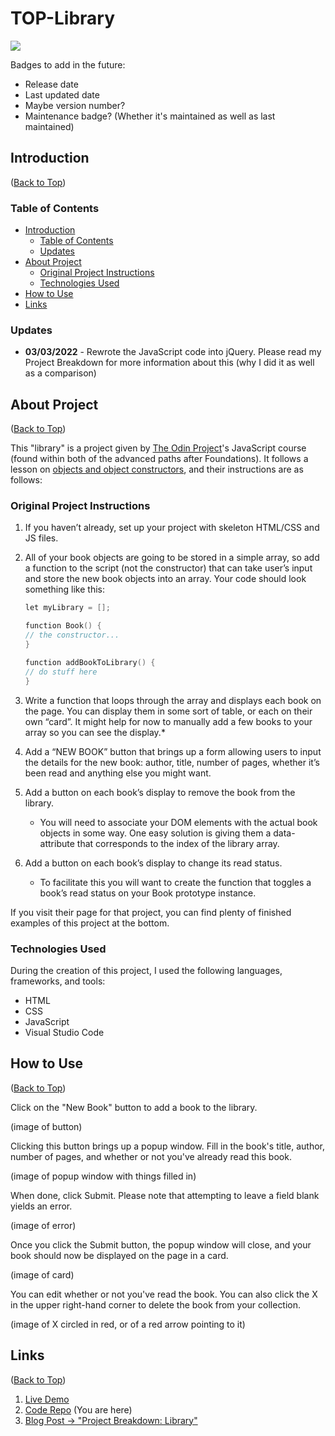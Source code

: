 # TOP-Library
 
<img src="https://img.shields.io/github/last-commit/Risclover/TOP-Library?color=blue&style=flat-square"><img src="">

Badges to add in the future:
* Release date
* Last updated date
* Maybe version number?
* Maintenance badge? (Whether it's maintained as well as last maintained)

## Introduction
([Back to Top](#top-library))
### Table of Contents
  - [Introduction](#introduction)
    - [Table of Contents](#table-of-contents)
    - [Updates](#updates)
  - [About Project](#about-project)
    - [Original Project Instructions](#original-project-instructions)
    - [Technologies Used](#technologies-used)
- [How to Use](#how-to-use)
- [Links](#links)

### Updates
* **03/03/2022** - Rewrote the JavaScript code into jQuery. Please read my Project Breakdown for more information about this (why I did it as well as a comparison)

## About Project 
([Back to Top](#top-library))

This "library" is a project given by [The Odin Project](https:/www.theodinrpoject.org/)'s JavaScript course (found within both of the advanced paths after Foundations). It follows a lesson on [objects and object constructors](https://www.theodinproject.com/paths/full-stack-javascript/courses/javascript/lessons/objects-and-object-constructors), and their instructions are as follows:

### Original Project Instructions

1. If you haven’t already, set up your project with skeleton HTML/CSS and JS files.

2. All of your book objects are going to be stored in a simple array, so add a function to the script (not the constructor) that can take user’s input and store the new book objects into an array. Your code should look something like this:

    ```h
    let myLibrary = [];

    function Book() {
    // the constructor...
    }

    function addBookToLibrary() {
    // do stuff here
    }
    ```
3. Write a function that loops through the array and displays each book on the page. You can display them in some sort of table, or each on their own “card”. It might help for now to manually add a few books to your array so you can see the display.*

4. Add a “NEW BOOK” button that brings up a form allowing users to input the details for the new book: author, title, number of pages, whether it’s been read and anything else you might want.

5. Add a button on each book’s display to remove the book from the library.
   - You will need to associate your DOM elements with the actual book objects in some way. One easy solution is giving them a data-attribute that corresponds to the index of the library array.
6. Add a button on each book’s display to change its read status.
   - To facilitate this you will want to create the function that toggles a book’s read status on your Book prototype instance.

If you visit their page for that project, you can find plenty of finished examples of this project at the bottom.

### Technologies Used

During the creation of this project, I used the following languages, frameworks, and tools:

* HTML
* CSS
* JavaScript
* Visual Studio Code


## How to Use
([Back to Top](#top-library))

Click on the "New Book" button to add a book to the library.

(image of button)

Clicking this button brings up a popup window. Fill in the book's title, author, number of pages, and whether or not you've already read this book.

(image of popup window with things filled in)

When done, click Submit. Please note that attempting to leave a field blank yields an error.

(image of error)

Once you click the Submit button, the popup window will close, and your book should now be displayed on the page in a card.

(image of card)

You can edit whether or not you've read the book. You can also click the X in the upper right-hand corner to delete the book from your collection.

(image of X circled in red, or of a red arrow pointing to it)

## Links
([Back to Top](#top-library))
1. [Live Demo](https://risclover.github.io/TOP-Library)
2. [Code Repo](https://www.github.com/Risclover/TOP-Library) (You are here)
3. [Blog Post -> "Project Breakdown: Library"](https://risclover.github.io/official-portfolio/)
